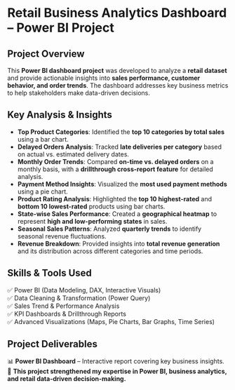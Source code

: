 
# **Retail Business Analytics Dashboard – Power BI Project**  

## **Project Overview**  
This **Power BI dashboard project** was developed to analyze a **retail dataset** and provide actionable insights into **sales performance, customer behavior, and order trends**. The dashboard addresses key business metrics to help stakeholders make data-driven decisions.  

## **Key Analysis & Insights**  
- **Top Product Categories**: Identified the **top 10 categories by total sales** using a bar chart.  
- **Delayed Orders Analysis**: Tracked **late deliveries per category** based on actual vs. estimated delivery dates.  
- **Monthly Order Trends**: Compared **on-time vs. delayed orders** on a monthly basis, with a **drillthrough cross-report feature** for detailed analysis.  
- **Payment Method Insights**: Visualized the **most used payment methods** using a pie chart.  
- **Product Rating Analysis**: Highlighted the **top 10 highest-rated** and **bottom 10 lowest-rated** products using bar charts.  
- **State-wise Sales Performance**: Created a **geographical heatmap** to represent **high and low-performing states** in sales.  
- **Seasonal Sales Patterns**: Analyzed **quarterly trends** to identify seasonal revenue fluctuations.  
- **Revenue Breakdown**: Provided insights into **total revenue generation** and its distribution across different categories and time periods.  

## **Skills & Tools Used**  
✅ Power BI (Data Modeling, DAX, Interactive Visuals)  
✅ Data Cleaning & Transformation (Power Query)  
✅ Sales Trend & Performance Analysis  
✅ KPI Dashboards & Drillthrough Reports  
✅ Advanced Visualizations (Maps, Pie Charts, Bar Graphs, Time Series)  

## **Project Deliverables**  
📊 **Power BI Dashboard** – Interactive report covering key business insights.  
🚀 **This project strengthened my expertise in Power BI, business analytics, and retail data-driven decision-making.**
